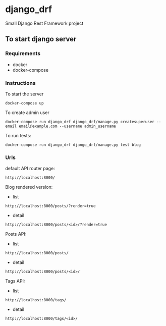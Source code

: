 # django_drf
Small Django Rest Framework project

## To start django server
### Requirements
- docker
- docker-compose

### Instructions
To start the server
```
docker-compose up
```

To create admin user
```
docker-compose run django_drf django_drf/manage.py createsuperuser --email email@example.com --username admin_username
```

To run tests:
```
docker-compose run django_drf django_drf/manage.py test blog
```

### Urls
default API router page:
```
http://localhost:8000/
```

Blog rendered version:
- list
```
http://localhost:8000/posts/?render=true
```
- detail
```
http://localhost:8000/posts/<id>/?render=true
```

Posts API:
- list
```
http://localhost:8000/posts/
```
- detail
```
http://localhost:8000/posts/<id>/
```

Tags API:
- list
```
http://localhost:8000/tags/
```
- detail
```
http://localhost:8000/tags/<id>/
```

